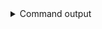
<details>
<summary>Command output</summary>

```sh

echo '{"type":"Trucks","price":2500,"color":"red"}' | \
    kafka-console-producer \
        --bootstrap-server localhost:6969 \
        --producer.config teamA-sa.properties \
        --topic cars

```

</details>
      
